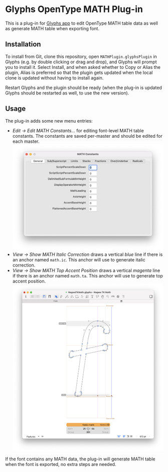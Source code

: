Glyphs OpenType MATH Plug-in
============================

This is a plug-in for [Glyphs app](https://glyphsapp.com) to edit OpenType MATH
table data as well as generate MATH table when exporting font.

Installation
------------

To install from Git, clone this repository, open `MATHPlugin.glyphsPlugin` in
Glyphs (e.g. by double clicking or drag and drop), and Glyphs will prompt you
to install it. Select Install, and when asked whether to Copy or Alias the
plugin, Alias is preferred so that the plugin gets updated when the local clone
is updated without having to install again.

Restart Glyphs and the plugin should be ready (when the plug-in is updated
Glyphs should be restarted as well, to use the new version).

Usage
-----

The plug-in adds some new menu entries:
* _Edit → Edit MATH Constants..._ for editing font-level MATH table constants.
  The constants are saved per-master and should be edited for each master.
  ![MATH constants dialog](math-constants.png)
* _View → Show MATH Italic Correction_ draws a vertical _blue_ line if there is
  an anchor named `math.ic`. This anchor will use to generate italic
  correction.
* _View → Show MATH Top Accent Position_ draws a vertical _magenta_ line if
  there is an anchor named `math.ta`. This anchor will use to generate top
  accent position.
  ![MATH anchors](math-anchors.png)

If the font contains any MATH data, the plug-in will generate MATH table when
the font is exported, no extra steps are needed.
